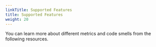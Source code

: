 ```yaml
---
linkTitle: Supported Features
title: Supported Features
weight: 20
---
```


You can learn more about different metrics and code smells from the following resources.